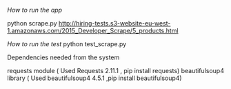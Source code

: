*How to run the app*

python scrape.py http://hiring-tests.s3-website-eu-west-1.amazonaws.com/2015_Developer_Scrape/5_products.html

*How to run the test*
python test_scrape.py 



Dependencies needed from the system

requests module ( Used Requests 2.11.1 , pip install requests)
beautifulsoup4 library ( Used beautifulsoup4 4.5.1 ,pip install beautifulsoup4)
